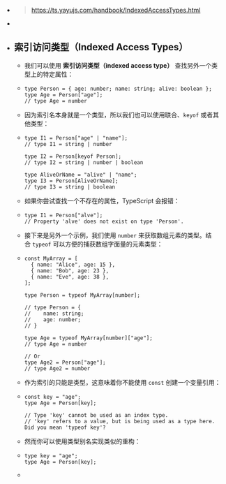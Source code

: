 - > https://ts.yayujs.com/handbook/IndexedAccessTypes.html
-
- ## 索引访问类型（Indexed Access Types）
	- 我们可以使用 **索引访问类型（indexed access type）** 查找另外一个类型上的特定属性：
	- ```
	  type Person = { age: number; name: string; alive: boolean };
	  type Age = Person["age"];
	  // type Age = number
	  ```
	- 因为索引名本身就是一个类型，所以我们也可以使用联合、`keyof` 或者其他类型：
	- ```
	  type I1 = Person["age" | "name"];  
	  // type I1 = string | number
	   
	  type I2 = Person[keyof Person];
	  // type I2 = string | number | boolean
	   
	  type AliveOrName = "alive" | "name";
	  type I3 = Person[AliveOrName];  
	  // type I3 = string | boolean
	  ```
	- 如果你尝试查找一个不存在的属性，TypeScript 会报错：
	- ```
	  type I1 = Person["alve"];
	  // Property 'alve' does not exist on type 'Person'.
	  ```
	- 接下来是另外一个示例，我们使用 `number` 来获取数组元素的类型。结合 `typeof` 可以方便的捕获数组字面量的元素类型：
	- ```
	  const MyArray = [
	    { name: "Alice", age: 15 },
	    { name: "Bob", age: 23 },
	    { name: "Eve", age: 38 },
	  ];
	   
	  type Person = typeof MyArray[number];
	         
	  // type Person = {
	  //    name: string;
	  //    age: number;
	  // }
	  
	  type Age = typeof MyArray[number]["age"];  
	  // type Age = number
	  
	  // Or
	  type Age2 = Person["age"];   
	  // type Age2 = number
	  ```
	- 作为索引的只能是类型，这意味着你不能使用 `const` 创建一个变量引用：
	- ```
	  const key = "age";
	  type Age = Person[key];
	  
	  // Type 'key' cannot be used as an index type.
	  // 'key' refers to a value, but is being used as a type here. Did you mean 'typeof key'?
	  ```
	- 然而你可以使用类型别名实现类似的重构：
	- ```
	  type key = "age";
	  type Age = Person[key];
	  ```
	-